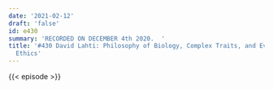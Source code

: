 ```yaml
---
date: '2021-02-12'
draft: 'false'
id: e430
summary: 'RECORDED ON DECEMBER 4th 2020.  '
title: '#430 David Lahti: Philosophy of Biology, Complex Traits, and Evolutionary
  Ethics'
---
```

{{< episode >}}
